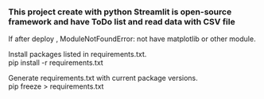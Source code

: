 <h3>This project create with python Streamlit is open-source framework and have ToDo list and read data with CSV file</h3>

If after deploy , ModuleNotFoundError: not have matplotlib or other module. <br>

Install packages listed in requirements.txt. <br>
pip install -r requirements.txt  

Generate requirements.txt with current package versions. <br>
pip freeze > requirements.txt
